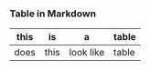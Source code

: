 ### Table in Markdown

| this | is | a | table |
|------|----|---|-------|
| does | this | look like | table |


